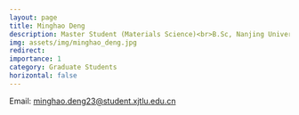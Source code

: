 ```yaml
---
layout: page
title: Minghao Deng
description: Master Student (Materials Science)<br>B.Sc, Nanjing University of Posts and Telecommunications<br>
img: assets/img/minghao_deng.jpg
redirect: 
importance: 1
category: Graduate Students
horizontal: false
---
```


Email&#58; minghao.deng23@student.xjtlu.edu.cn